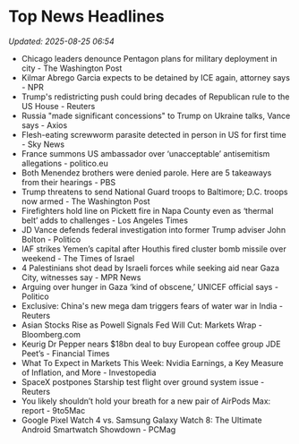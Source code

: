# Top News Headlines

_Updated: 2025-08-25 06:54_

- Chicago leaders denounce Pentagon plans for military deployment in city - The Washington Post
- Kilmar Abrego Garcia expects to be detained by ICE again, attorney says - NPR
- Trump's redistricting push could bring decades of Republican rule to the US House - Reuters
- Russia "made significant concessions" to Trump on Ukraine talks, Vance says - Axios
- Flesh-eating screwworm parasite detected in person in US for first time - Sky News
- France summons US ambassador over ‘unacceptable’ antisemitism allegations - politico.eu
- Both Menendez brothers were denied parole. Here are 5 takeaways from their hearings - PBS
- Trump threatens to send National Guard troops to Baltimore; D.C. troops now armed - The Washington Post
- Firefighters hold line on Pickett fire in Napa County even as ‘thermal belt’ adds to challenges - Los Angeles Times
- JD Vance defends federal investigation into former Trump adviser John Bolton - Politico
- IAF strikes Yemen’s capital after Houthis fired cluster bomb missile over weekend - The Times of Israel
- 4 Palestinians shot dead by Israeli forces while seeking aid near Gaza City, witnesses say - MPR News
- Arguing over hunger in Gaza ‘kind of obscene,’ UNICEF official says - Politico
- Exclusive: China's new mega dam triggers fears of water war in India - Reuters
- Asian Stocks Rise as Powell Signals Fed Will Cut: Markets Wrap - Bloomberg.com
- Keurig Dr Pepper nears $18bn deal to buy European coffee group JDE Peet’s - Financial Times
- What To Expect in Markets This Week: Nvidia Earnings, a Key Measure of Inflation, and More - Investopedia
- SpaceX postpones Starship test flight over ground system issue - Reuters
- You likely shouldn’t hold your breath for a new pair of AirPods Max: report - 9to5Mac
- Google Pixel Watch 4 vs. Samsung Galaxy Watch 8: The Ultimate Android Smartwatch Showdown - PCMag